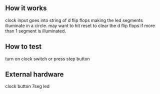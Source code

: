 <!---

This file is used to generate your project datasheet. Please fill in the information below and delete any unused
sections.

You can also include images in this folder and reference them in the markdown. Each image must be less than
512 kb in size, and the combined size of all images must be less than 1 MB.
-->

## How it works
clock input goes into string of d flip flops making the led segments illuminate in a circle.  may want to hit reset to clear the d flip flops if more than 1 segment is illuminated.

## How to test
turn on clock switch or press step button

## External hardware
clock
button
7seg led
